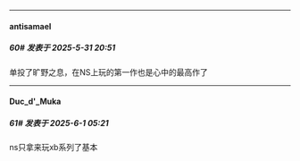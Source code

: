 ﻿
*****

####  antisamael  
##### 60#       发表于 2025-5-31 20:51

单投了旷野之息，在NS上玩的第一作也是心中的最高作了


*****

####  Duc_d'_Muka  
##### 61#       发表于 2025-6-1 05:21

ns只拿来玩xb系列了基本

